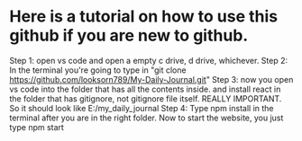 # Here is a tutorial on how to use this github if you are new to github. 

Step 1: open vs code and open a empty c drive, d drive, whichever.
Step 2: In the terminal you're going to type in "git clone https://github.com/looksorn789/My-Daily-Journal.git"
Step 3: now you open vs code into the folder that has all the contents inside. and install react in the folder that has gitignore, not gitignore file itself. REALLY IMPORTANT. So it should look like E:/my_daily_journal
Step 4: Type npm install in the terminal after you are in the right folder. Now to start the website, you just type npm start
